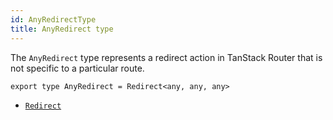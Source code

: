 ```yaml
---
id: AnyRedirectType
title: AnyRedirect type
---
```


The `AnyRedirect` type represents a redirect action in TanStack Router that is not specific to a particular route.

```tsx
export type AnyRedirect = Redirect<any, any, any>
```

- [`Redirect`](../RedirectType)
